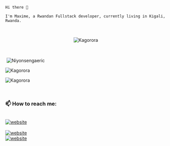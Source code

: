     Hi there 👋

    I'm Maxime, a Rwandan Fullstack developer, currently living in Kigali, Rwanda.

<br>


<p align="center"> <img src="https://komarev.com/ghpvc/?username=Kagorora&label=Profile%20views&color=0e75b6&style=flat" alt="Kagorora" /> </p>
<br>


<p>&nbsp;<img align="center" src="https://github-readme-stats.vercel.app/api?username=Kagorora&show_icons=true&locale=en&cache_seconds=86400&theme=dark" alt="Niyonsengaeric" /></p>



<p><img align="center" src="https://github-readme-streak-stats.herokuapp.com/?user=Kagorora&cache_seconds=86400&theme=dark" alt="Kagorora" /></p>

<p><img align="center" src="https://github-readme-stats.vercel.app/api/top-langs/?username=Kagorora&layout=compact&cache_seconds=86400&theme=dark" alt="Kagorora" /></p>

<br>

### 📫 How to reach me:

<br>
<a href="mailto:kagororamaxime@gmail.com?subject=subject&cc=cc@example.com">  <img src="https://img.shields.io/badge/-Gmail-0098D6?style=flat-square&logo=gmail&logoColor=red" alt="website"/></a>
<br>

<br>
<a href="https://www.linkedin.com/in/kagorora/">  <img src="https://img.shields.io/badge/-LinkedIn-0098D6?style=flat-square&logo=linkedin&logoColor=white" alt="website"/></a>
<br>
<a href="https://www.twitter.com/kagororamaxime"><img src="https://img.shields.io/badge/-Twitter-007ACC?style=flat-square&logo=twitter&logoColor=white" alt="website"/></a> 
<br>


